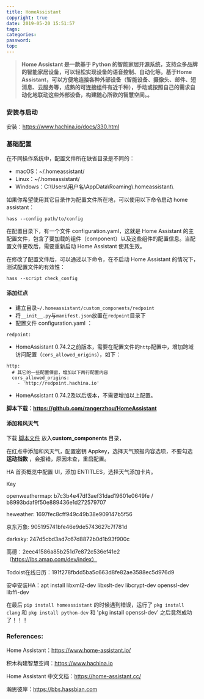 ```yaml
---
title: HomeAssistant
copyright: true
date: 2019-05-20 15:51:57
tags:
categories:
password:
top:
---
```


> **Home Assistant 是一款基于 Python 的智能家居开源系统，支持众多品牌的智能家居设备，可以轻松实现设备的语音控制、自动化等。基于Home Assistant，可以方便地连接各种外部设备（智能设备、摄像头、邮件、短消息、云服务等，成熟的可连接组件有近千种），手动或按照自己的需求自动化地联动这些外部设备，构建随心所欲的智慧空间。。**

<!--more-->

### 安装与启动

安装：https://www.hachina.io/docs/330.html

### 基础配置

在不同操作系统中，配置文件所在缺省目录是不同的：

- macOS：~/.homeassistant/
- Linux：~/.homeassistant/
- Windows：C:\Users\用户名\AppData\Roaming\\.homeassistant\

如果你希望使用其它目录作为配置文件所在地，可以使用以下命令启动 home assistant：

``` shell
hass --config path/to/config
```



在配置目录下，有一个文件 configuration.yaml，这就是 Home Assistant 的主配置文件，包含了要加载的组件（component）以及这些组件的配置信息。当配置文件更改后，需要重新启动 Home Assistant 使其生效。

在修改了配置文件后，可以通过以下命令，在不启动 Home Assistant 的情况下，测试配置文件的有效性：

``` shell
hass --script check_config
```

#### 添加红点

- 建立目录`~/.homeassistant/custom_components/redpoint`
- 将`__init__.py`与`manifest.json`放置在`redpoint`目录下
- 配置文件 configuration.yaml ：

```
redpoint:
```

- HomeAssistant 0.74.2之前版本，需要在配置文件的`http`配置中，增加跨域访问配置（`cors_allowed_origins`），如下：

```
http:
  # 其它的一些配置保留，增加以下两行配置内容
  cors_allowed_origins:
    - 'http://redpoint.hachina.io'
```

- HomeAssistant 0.74.2及以后版本，不需要增加以上配置。

**脚本下载：https://github.com/rangerzhou/HomeAssistant**

#### 添加和风天气

下载 [脚本文件](https://github.com/rangerzhou/HomeAssistant/tree/master/custom_components/HeWeather) 放入**custom_components** 目录，

在红点中添加和风天气，配置密钥 Appkey，选择天气预报内容选项，不要勾选 **运动指数** ，会报错，原因未查，重启配置。

HA 首页概览中配置 UI，添加 ENTITLES，选择天气添加卡片。



Key

openweathermap: b7c3b4e47df3aef31dad19601e0649fe / b8993bdaf9f50e889436e1d272579707

heweather: 1697fec8cff949c49b38e909147b5f56

京东万象: 905195741bfe46e9de5743627c7f781d

darksky: 247d5cbd3ad7c67d8872b0d1b93f900c

高德：2eec41586a85b251d7e872c536ef41e2    （https://lbs.amap.com/dev/index）

Todoist在线日历：191f278fbdd5ba5c663d8fe82ae3588ec5d976d9



安卓安装HA：apt install libxml2-dev libxslt-dev libcrypt-dev openssl-dev libffi-dev

在最后 `pip install homeassistant`  的时候遇到错误，运行了 `pkg install clang` 和 `pkg install python-dev` 和 'pkg install openssl-dev' 之后竟然成功了！！！

### References: 

Home Assistant：https://www.home-assistant.io/

积木构建智慧空间：https://www.hachina.io

Home Assistant 中文文档：https://home-assistant.cc/

瀚思彼岸：https://bbs.hassbian.com